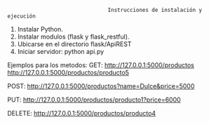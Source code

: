                                     Instrucciones de instalación y ejecución

1. Instalar Python.
2. Instalar modulos (flask y flask_restful).
3. Ubicarse en el directorio flask/ApiREST
4. Iniciar servidor:  python api.py

Ejemplos para los metodos:
GET: http://127.0.0.1:5000/productos
    http://127.0.0.1:5000/productos/producto5

POST: http://127.0.0.1:5000/productos?name=Dulce&price=5000

PUT: http://127.0.0.1:5000/productos/producto1?price=6000

DELETE: http://127.0.0.1:5000/productos/producto4

